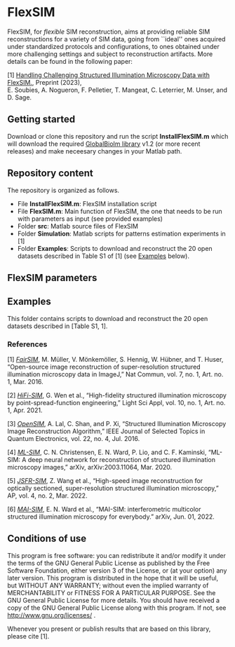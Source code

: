 # FlexSIM

FlexSIM, for *flexible* SIM reconstruction, aims at providing reliable SIM reconstructions for a variety of SIM data, going from ``ideal'' ones acquired under standardized protocols and configurations, to ones obtained under more challenging settings and subject to reconstruction artifacts. 
More details can be found in the following paper:

[1] <a href=" ">Handling Challenging Structured Illumination Microscopy Data with FlexSIM.</a>, 
Preprint (2023), <br />
E. Soubies, A. Nogueron, F. Pelletier, T. Mangeat, C. Leterrier, M. Unser, and D. Sage.

## Getting started 

Download or clone this repository and run the script **InstallFlexSIM.m** which will download the required <a href="https://biomedical-imaging-group.github.io/GlobalBioIm/">GlobalBioIm library</a> v1.2 (or more recent releases) and make neceesary changes in your Matlab path.

## Repository content

The repository is organized as follows.
* File **InstallFlexSIM.m**: FlexSIM installation script
* File **FlexSIM.m**: Main function of FlexSIM, the one that needs to be run with parameters as input (see provided examples)
* Folder **src**: Matlab source files of FlexSIM
* Folder **Simulation**: Matlab scripts for patterns estimation experiments in [1]
* Folder **Examples**:  Scripts to download and reconstruct the 20 open datasets described in Table S1 of [1] (see [Examples](#examples) below).

## FlexSIM parameters


## Examples

This folder contains scripts to download and reconstruct the 20 open datasets described in [Table S1, 1].



### References 

[1] _<a href="">FairSIM</a>_, M. Müller, V. Mönkemöller, S. Hennig, W. Hübner, and T. Huser, “Open-source image reconstruction of super-resolution structured illumination microscopy data in ImageJ,” Nat Commun, vol. 7, no. 1, Art. no. 1, Mar. 2016.

[2] _<a href="">HiFi-SIM</a>_, G. Wen et al., “High-fidelity structured illumination microscopy by point-spread-function engineering,” Light Sci Appl, vol. 10, no. 1, Art. no. 1, Apr. 2021.

[3] _<a href="">OpenSIM</a>_, A. Lal, C. Shan, and P. Xi, “Structured Illumination Microscopy Image Reconstruction Algorithm,” IEEE Journal of Selected Topics in Quantum Electronics, vol. 22, no. 4, Jul. 2016.

[4] _<a href="">ML-SIM</a>_, C. N. Christensen, E. N. Ward, P. Lio, and C. F. Kaminski, “ML-SIM: A deep neural network for reconstruction of structured illumination microscopy images,” arXiv, arXiv:2003.11064, Mar. 2020. 

[5] _<a href="">JSFR-SIM</a>_, Z. Wang et al., “High-speed image reconstruction for optically sectioned, super-resolution structured illumination microscopy,” AP, vol. 4, no. 2, Mar. 2022.

[6] _<a href="">MAI-SIM</a>_, E. N. Ward et al., “MAI-SIM: interferometric multicolor structured illumination microscopy for everybody.” arXiv, Jun. 01, 2022.


## Conditions of use

This program is free software: you can redistribute it and/or modify it under the terms of the GNU General Public License as published by the Free Software Foundation, either version 3 of the License, or (at your option) any later version. This program is distributed in the hope that it will be useful, but WITHOUT ANY WARRANTY; without even the implied warranty of MERCHANTABILITY or FITNESS FOR A PARTICULAR PURPOSE. See the GNU General Public License for more details. You should have received a copy of the GNU General Public License along with this program. If not, see <http://www.gnu.org/licenses/> .

Whenever you present or publish results that are based on this library, please cite [1].

